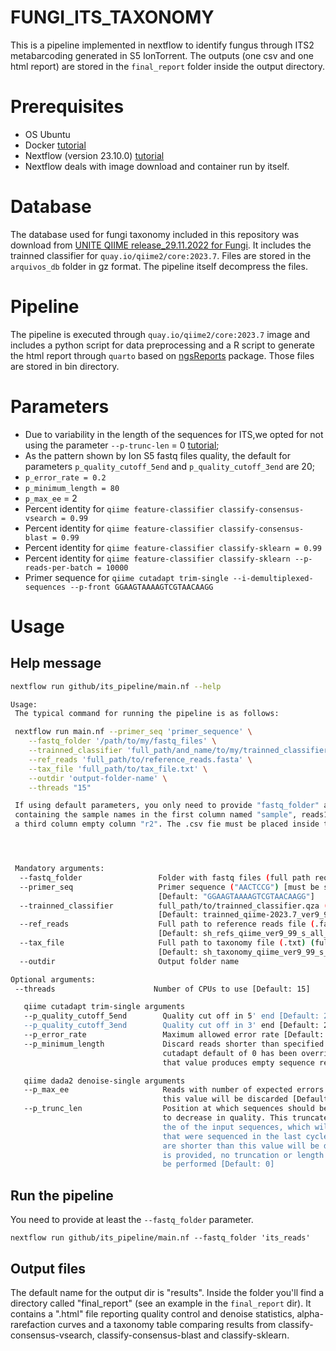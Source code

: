 # FUNGI_ITS_TAXONOMY
This is a pipeline implemented in nextflow to identify fungus through ITS2 metabarcoding generated in S5 IonTorrent. The outputs (one csv and one html report) are stored in the `final_report` folder inside the output directory.

# Prerequisites
* OS Ubuntu
* Docker [tutorial](https://docs.docker.com/engine/install/ubuntu/)
* Nextflow (version 23.10.0) [tutorial](https://www.nextflow.io/docs/latest/getstarted.html)
* Nextflow deals with image download and container run by itself.

# Database
The database used for fungi taxonomy included in this repository was download from [UNITE QIIME release_29.11.2022 for Fungi](https://dx.doi.org/10.15156/BIO/2483915). It includes the trainned classifier for `quay.io/qiime2/core:2023.7`.
Files are stored in the `arquivos_db` folder in gz format. The pipeline itself decompress the files.

# Pipeline
The pipeline is executed through `quay.io/qiime2/core:2023.7` image and includes a python script for data preprocessing and a R script to generate the html report through `quarto` based on
[ngsReports](https://github.com/smped/ngsReports) package. Those files are stored in bin directory.

# Parameters
* Due to variability in the length of the sequences for ITS,we opted for not using the parameter `--p-trunc-len` = 0 [tutorial](https://benjjneb.github.io/dada2/ITS_workflow.html);
* As the pattern shown by Ion S5 fastq files quality, the default for parameters `p_quality_cutoff_5end` and `p_quality_cutoff_3end` are 20;
* `p_error_rate = 0.2`
* `p_minimum_length = 80`
* `p_max_ee` = 2
* Percent identity for `qiime feature-classifier classify-consensus-vsearch = 0.99`
* Percent identity for `qiime feature-classifier classify-consensus-blast = 0.99`
* Percent identity for `qiime feature-classifier classify-sklearn = 0.99`
* Percent identity for `qiime feature-classifier classify-sklearn --p-reads-per-batch = 10000`
* Primer sequence for `qiime cutadapt trim-single --i-demultiplexed-sequences --p-front GGAAGTAAAAGTCGTAACAAGG`

# Usage
## Help message
```bash
nextflow run github/its_pipeline/main.nf --help

Usage:
 The typical command for running the pipeline is as follows:

 nextflow run main.nf --primer_seq 'primer_sequence' \
 	--fastq_folder '/path/to/my/fastq_files' \
 	--trainned_classifier 'full_path/and_name/to/my/trainned_classifier' \
 	--ref_reads 'full_path/to/reference_reads.fasta' \
 	--tax_file 'full_path/to/tax_file.txt' \
 	--outdir 'output-folder-name' \
 	--threads "15"

 If using default parameters, you only need to provide "fastq_folder" and a csv file (named samplesheet.csv)
 containing the sample names in the first column named "sample", reads1 in the second column named "r1" and
 a third column empty column "r2". The .csv fie must be placed inside the `--fastq_folder`.




 Mandatory arguments:
  --fastq_folder                 Folder with fastq files (full path required)
  --primer_seq                   Primer sequence ("AACTCCG") [must be surrounded with quotes]
                                 [Default: "GGAAGTAAAAGTCGTAACAAGG"]
  --trainned_classifier          full_path/to/trainned_classifier.qza (full path required)
                                 [Default: trainned_qiime-2023.7_ver9_99_s_all_29.11.2022_dev.qza.gz]
  --ref_reads                    Full path to reference reads file (.fasta) (full path required)
                                 [Default: sh_refs_qiime_ver9_99_s_all_29.11.2022_dev.fasta.gz]
  --tax_file                     Full path to taxonomy file (.txt) (full path required)
                                 [Default: sh_taxonomy_qiime_ver9_99_s_all_29.11.2022_dev.txt.gz]
  --outdir                       Output folder name

Optional arguments:
 --threads                      Number of CPUs to use [Default: 15]

   qiime cutadapt trim-single arguments
   --p_quality_cutoff_5end        Quality cut off in 5' end [Default: 20]
   --p_quality_cutoff_3end        Quality cut off in 3' end [Default: 20]
   --p_error_rate                 Maximum allowed error rate [Default: 0.2]
   --p_minimum_length             Discard reads shorter than specified value. Note, the 
                                  cutadapt default of 0 has been overridden, because
                                  that value produces empty sequence records [Default: 80]

   qiime dada2 denoise-single arguments
   --p_max_ee                     Reads with number of expected errors higher than
                                  this value will be discarded [Default: 2] 
   --p_trunc_len                  Position at which sequences should be truncated due
                                  to decrease in quality. This truncates the 3' end of
                                  the of the input sequences, which will be the bases
                                  that were sequenced in the last cycles. Reads that
                                  are shorter than this value will be discarded. If 0
                                  is provided, no truncation or length filtering will
                                  be performed [Default: 0]
```
## Run the pipeline
You need to provide at least the `--fastq_folder` parameter.

`nextflow run github/its_pipeline/main.nf --fastq_folder 'its_reads'`

## Output files
The default name for the output dir is "results". Inside the folder you'll find a directory called "final_report" (see an example in the `final_report` dir). It contains a ".html" file reporting quality control and denoise statistics,
alpha-rarefaction curves and a taxonomy table comparing results from classify-consensus-vsearch, classify-consensus-blast and classify-sklearn.

